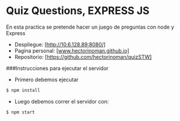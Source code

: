 # Quiz Questions, EXPRESS JS

En esta practica se pretende hacer un juego de preguntas con node y Express

- Despliegue: [http://10.6.128.89:8080/]
- Pagina personal: [www.hectorinoman.github.io]
- Repositorio: [https://github.com/hectorinoman/quizSTW]



###Instrucciones para ejecutar el servidor
- Primero debemos ejecutar
 ```sh
$ npm install
```

- Luego debemos correr el servidor con:

 ```sh
$ npm start
```